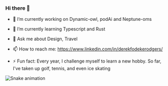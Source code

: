 ### Hi there 👋

- 🔭 I’m currently working on Dynamic-owl, podAi and Neptune-oms
- 🌱 I’m currently learning Typescript and Rust
- 💬 Ask me about Design, Travel  
- 📫 How to reach me: https://www.linkedin.com/in/derekfodekerodgers/

- ⚡ Fun fact: Every year, I challenge myself to learn a new hobby. So far, I've taken up golf, tennis, and even ice skating

![Snake animation](https://github.com/thepiyushmalhotra/thepiyushmalhotra/blob/output/github-contribution-grid-snake.svg)
<!--
**dfodeker/dfodeker** is a ✨ _special_ ✨ repository because its `README.md` (this file) appears on your GitHub profile.

Here are some ideas to get you started:

- 🔭 I’m currently working on ...
- 🌱 I’m currently learning ...
- 👯 I’m looking to collaborate on ...
- 🤔 I’m looking for help with ...
- 💬 Ask me about ...
- 📫 How to reach me: ...
- 😄 Pronouns: ...
- ⚡ Fun fact: ...
-->
